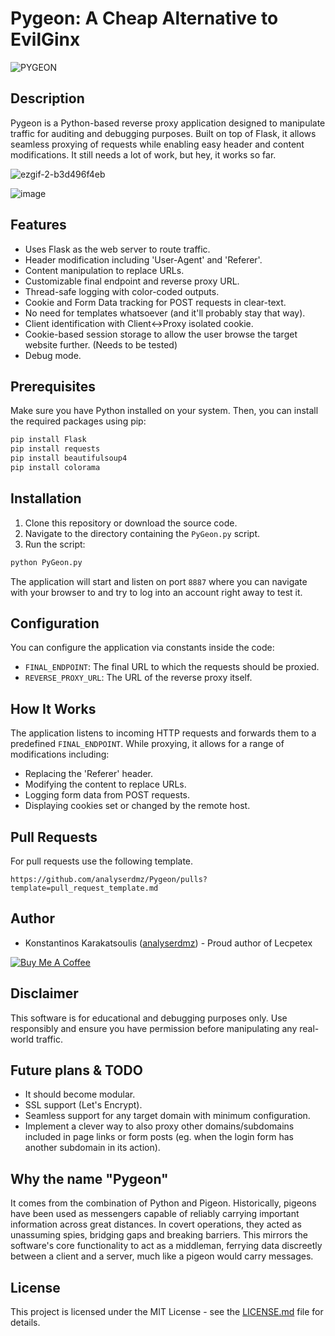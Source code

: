 # Pygeon: A Cheap Alternative to EvilGinx
![PYGEON](https://github.com/analyserdmz/Pygeon/assets/61113942/0ab948da-f3bf-4ac9-8337-221f9f387078)

## Description

Pygeon is a Python-based reverse proxy application designed to manipulate traffic for auditing and debugging purposes. Built on top of Flask, it allows seamless proxying of requests while enabling easy header and content modifications. It still needs a lot of work, but hey, it works so far.

![ezgif-2-b3d496f4eb](https://github.com/analyserdmz/Pygeon/assets/61113942/d666549e-337c-4278-88ef-72f875efe3de)

![image](https://github.com/analyserdmz/Pygeon/assets/61113942/f749ba30-0040-428b-ae24-6fae1a5fc73b)


## Features

- Uses Flask as the web server to route traffic.
- Header modification including 'User-Agent' and 'Referer'.
- Content manipulation to replace URLs.
- Customizable final endpoint and reverse proxy URL.
- Thread-safe logging with color-coded outputs.
- Cookie and Form Data tracking for POST requests in clear-text.
- No need for templates whatsoever (and it'll probably stay that way).
- Client identification with Client<->Proxy isolated cookie.
- Cookie-based session storage to allow the user browse the target website further. (Needs to be tested)
- Debug mode.

## Prerequisites

Make sure you have Python installed on your system. Then, you can install the required packages using pip:

```bash
pip install Flask
pip install requests
pip install beautifulsoup4
pip install colorama
```

## Installation

1. Clone this repository or download the source code.
2. Navigate to the directory containing the `PyGeon.py` script.
3. Run the script:

```bash
python PyGeon.py
```

The application will start and listen on port `8887` where you can navigate with your browser to and try to log into an account right away to test it.

## Configuration

You can configure the application via constants inside the code:

- `FINAL_ENDPOINT`: The final URL to which the requests should be proxied.
- `REVERSE_PROXY_URL`: The URL of the reverse proxy itself.

## How It Works

The application listens to incoming HTTP requests and forwards them to a predefined `FINAL_ENDPOINT`. While proxying, it allows for a range of modifications including:

- Replacing the 'Referer' header.
- Modifying the content to replace URLs.
- Logging form data from POST requests.
- Displaying cookies set or changed by the remote host.

## Pull Requests

For pull requests use the following template.

```https://github.com/analyserdmz/Pygeon/pulls?template=pull_request_template.md```

## Author

- Konstantinos Karakatsoulis ([analyserdmz](https://github.com/analyserdmz)) - Proud author of Lecpetex

[![Buy Me A Coffee](https://img.shields.io/badge/Buy%20Me%20A%20Coffee-Donate-orange.svg)](https://www.buymeacoffee.com/analyserdmz)

## Disclaimer

This software is for educational and debugging purposes only. Use responsibly and ensure you have permission before manipulating any real-world traffic.

## Future plans & TODO

- It should become modular.
- SSL support (Let's Encrypt).
- Seamless support for any target domain with minimum configuration.
- Implement a clever way to also proxy other domains/subdomains included in page links or form posts (eg. when the login form has another subdomain in its action).

## Why the name "Pygeon"

It comes from the combination of Python and Pigeon. Historically, pigeons have been used as messengers capable of reliably carrying important information across great distances. In covert operations, they acted as unassuming spies, bridging gaps and breaking barriers. This mirrors the software's core functionality to act as a middleman, ferrying data discreetly between a client and a server, much like a pigeon would carry messages.

## License

This project is licensed under the MIT License - see the [LICENSE.md](LICENSE.md) file for details.
